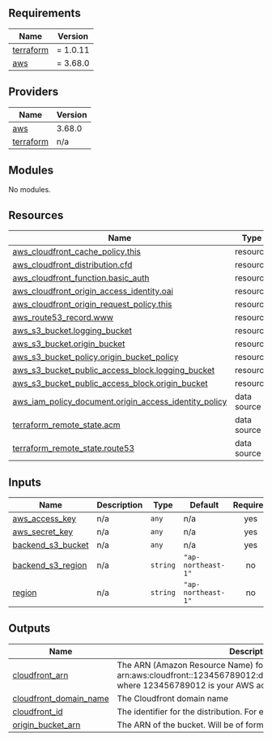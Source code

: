 <!-- BEGIN_TF_DOCS -->

## Requirements

| Name                                                                     | Version  |
| ------------------------------------------------------------------------ | -------- |
| <a name="requirement_terraform"></a> [terraform](#requirement_terraform) | = 1.0.11 |
| <a name="requirement_aws"></a> [aws](#requirement_aws)                   | = 3.68.0 |

## Providers

| Name                                                               | Version |
| ------------------------------------------------------------------ | ------- |
| <a name="provider_aws"></a> [aws](#provider_aws)                   | 3.68.0  |
| <a name="provider_terraform"></a> [terraform](#provider_terraform) | n/a     |

## Modules

No modules.

## Resources

| Name                                                                                                                                                          | Type        |
| ------------------------------------------------------------------------------------------------------------------------------------------------------------- | ----------- |
| [aws_cloudfront_cache_policy.this](https://registry.terraform.io/providers/hashicorp/aws/3.68.0/docs/resources/cloudfront_cache_policy)                       | resource    |
| [aws_cloudfront_distribution.cfd](https://registry.terraform.io/providers/hashicorp/aws/3.68.0/docs/resources/cloudfront_distribution)                        | resource    |
| [aws_cloudfront_function.basic_auth](https://registry.terraform.io/providers/hashicorp/aws/3.68.0/docs/resources/cloudfront_function)                         | resource    |
| [aws_cloudfront_origin_access_identity.oai](https://registry.terraform.io/providers/hashicorp/aws/3.68.0/docs/resources/cloudfront_origin_access_identity)    | resource    |
| [aws_cloudfront_origin_request_policy.this](https://registry.terraform.io/providers/hashicorp/aws/3.68.0/docs/resources/cloudfront_origin_request_policy)     | resource    |
| [aws_route53_record.www](https://registry.terraform.io/providers/hashicorp/aws/3.68.0/docs/resources/route53_record)                                          | resource    |
| [aws_s3_bucket.logging_bucket](https://registry.terraform.io/providers/hashicorp/aws/3.68.0/docs/resources/s3_bucket)                                         | resource    |
| [aws_s3_bucket.origin_bucket](https://registry.terraform.io/providers/hashicorp/aws/3.68.0/docs/resources/s3_bucket)                                          | resource    |
| [aws_s3_bucket_policy.origin_bucket_policy](https://registry.terraform.io/providers/hashicorp/aws/3.68.0/docs/resources/s3_bucket_policy)                     | resource    |
| [aws_s3_bucket_public_access_block.logging_bucket](https://registry.terraform.io/providers/hashicorp/aws/3.68.0/docs/resources/s3_bucket_public_access_block) | resource    |
| [aws_s3_bucket_public_access_block.origin_bucket](https://registry.terraform.io/providers/hashicorp/aws/3.68.0/docs/resources/s3_bucket_public_access_block)  | resource    |
| [aws_iam_policy_document.origin_access_identity_policy](https://registry.terraform.io/providers/hashicorp/aws/3.68.0/docs/data-sources/iam_policy_document)   | data source |
| [terraform_remote_state.acm](https://registry.terraform.io/providers/hashicorp/terraform/latest/docs/data-sources/remote_state)                               | data source |
| [terraform_remote_state.route53](https://registry.terraform.io/providers/hashicorp/terraform/latest/docs/data-sources/remote_state)                           | data source |

## Inputs

| Name                                                                                 | Description | Type     | Default            | Required |
| ------------------------------------------------------------------------------------ | ----------- | -------- | ------------------ | :------: |
| <a name="input_aws_access_key"></a> [aws_access_key](#input_aws_access_key)          | n/a         | `any`    | n/a                |   yes    |
| <a name="input_aws_secret_key"></a> [aws_secret_key](#input_aws_secret_key)          | n/a         | `any`    | n/a                |   yes    |
| <a name="input_backend_s3_bucket"></a> [backend_s3_bucket](#input_backend_s3_bucket) | n/a         | `any`    | n/a                |   yes    |
| <a name="input_backend_s3_region"></a> [backend_s3_region](#input_backend_s3_region) | n/a         | `string` | `"ap-northeast-1"` |    no    |
| <a name="input_region"></a> [region](#input_region)                                  | n/a         | `string` | `"ap-northeast-1"` |    no    |

## Outputs

| Name                                                                                                  | Description                                                                                                                                                                 |
| ----------------------------------------------------------------------------------------------------- | --------------------------------------------------------------------------------------------------------------------------------------------------------------------------- |
| <a name="output_cloudfront_arn"></a> [cloudfront_arn](#output_cloudfront_arn)                         | The ARN (Amazon Resource Name) for the distribution. For example: arn:aws:cloudfront::123456789012:distribution/EDFDVBD632BHDS5, where 123456789012 is your AWS account ID. |
| <a name="output_cloudfront_domain_name"></a> [cloudfront_domain_name](#output_cloudfront_domain_name) | The Cloudfront domain name                                                                                                                                                  |
| <a name="output_cloudfront_id"></a> [cloudfront_id](#output_cloudfront_id)                            | The identifier for the distribution. For example: EDFDVBD632BHDS5.                                                                                                          |
| <a name="output_origin_bucket_arn"></a> [origin_bucket_arn](#output_origin_bucket_arn)                | The ARN of the bucket. Will be of format arn:aws:s3:::bucketname.                                                                                                           |

<!-- END_TF_DOCS -->
